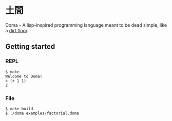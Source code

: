 # 土間

Doma - A lisp-inspired programming language meant to be dead simple, like a [dirt floor](https://jisho.org/word/%E5%9C%9F%E9%96%93).

## Getting started

### REPL
```console
$ make
Welcome to Doma!
> (+ 1 1)
2
```

### File
```console
$ make build
$ ./doma examples/factorial.doma
```
